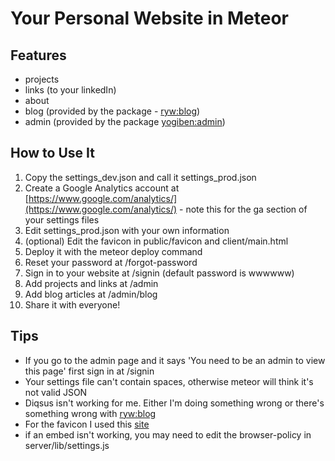 # Your Personal Website in Meteor

## Features
- projects
- links (to your linkedIn)
- about
- blog (provided by the package - [ryw:blog](https://atmospherejs.com/ryw/blog))
- admin (provided by the package  [yogiben:admin](https://atmospherejs.com/yogiben/admin))

## How to Use It

1. Copy the settings_dev.json and call it settings_prod.json
1. Create a Google Analytics account at [https://www.google.com/analytics/](https://www.google.com/analytics/) - note this for the ga section of your settings files
1. Edit settings_prod.json with your own information
1. (optional) Edit the favicon in public/favicon and client/main.html
1. Deploy it with the meteor deploy command
1. Reset your password at /forgot-password
1. Sign in to your website at /signin (default password is wwwwww)
1. Add projects and links at /admin
1. Add blog articles at /admin/blog
1. Share it with everyone!

## Tips

- If you go to the admin page and it says 'You need to be an admin to view this page' first sign in at /signin
- Your settings file can't contain spaces, otherwise meteor will think it's not valid JSON
- Diqsus isn't working for me. Either I'm doing something wrong or there's something wrong with [ryw:blog](https://atmospherejs.com/ryw/blog)
- For the favicon I used this [site](http://www.favicon-generator.org/)
- if an embed isn't working, you may need to edit the browser-policy in server/lib/settings.js
